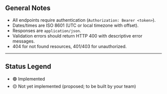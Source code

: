 ## **General Notes**
- All endpoints require authentication (`Authorization: Bearer <token>`).
- Dates/times are ISO 8601 (UTC or local timezone with offset).
- Responses are `application/json`.
- Validation errors should return HTTP 400 with descriptive error messages.
- 404 for not found resources, 401/403 for unauthorized.

---
## **Status Legend**
- 🟢 Implemented
- 🟡 Not yet implemented (proposed; to be built by your team)
